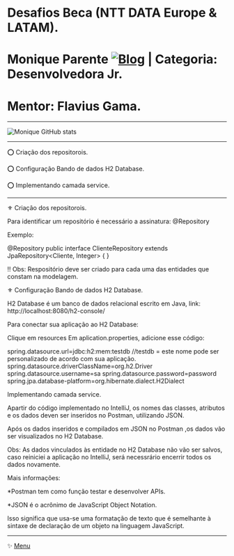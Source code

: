 # Desafios Beca (NTT DATA Europe & LATAM).
# Monique Parente [![Blog](https://img.shields.io/badge/LinkedIn-0077B5?style=for-the-badge&logo=linkedin&logoColor=white)](https://www.linkedin.com/in/monique13/) | Categoria: Desenvolvedora Jr. 
# Mentor: Flavius Gama.
______________________________________________________________________________________________________________________________________________________________________________

![Monique GitHub stats](https://github-readme-stats.vercel.app/api?username=MoniqueParente&show_icons=true&theme=radical)
______________________________________________________________________________________________________________________________________________________________________________

⭕ Criação dos repositorois.

⭕ Configuração Bando de dados H2 Database.

⭕ Implementando camada service.
______________________________________________________________________________________________________________________________________________________________________________

⚜ Criação dos repositorois.

Para identificar um repositório é necessário a assinatura: @Repository

Exemplo:

@Repository
public interface ClienteRepository extends JpaRepository<Cliente, Integer> {
}

!! Obs: Respositório deve ser criado para cada uma das entidades que constam na modelagem.

⚜ Configuração Bando de dados H2 Database.

H2 Database é um banco de dados relacional escrito em Java, link: http://localhost:8080/h2-console/

Para conectar sua aplicação ao H2 Database: 

Clique em resources 
Em aplication.properties, adicione esse código:

spring.datasource.url=jdbc:h2:mem:testdb  //testdb = este nome pode ser personalizado de acordo com sua aplicação.
spring.datasource.driverClassName=org.h2.Driver
spring.datasource.username=sa
spring.datasource.password=password
spring.jpa.database-platform=org.hibernate.dialect.H2Dialect

Implementando camada service.

Apartir do código implementado no IntelliJ, os nomes das classes, atributos e os dados deven ser inseridos no Postman, utilizando JSON.

Após os dados inseridos e compilados em JSON no Postman ,os dados vão ser visualizados no H2 Database.

Obs: As dados vinculados às entidade no H2 Database não vão ser salvos, caso reiniciei a aplicação no IntelliJ,
será necessrário encerrir todos os dados novamente.

Mais informações:

*Postman tem como função testar e desenvolver APIs.

*JSON é o acrônimo de JavaScript Object Notation.

Isso significa que usa-se uma formatação de texto que é semelhante à sintaxe de declaração de um objeto na linguagem JavaScript.

______________________________________________________________________________________________________________________________________________________________________________
✨ [Menu](https://github.com/MoniqueParente/DesafiosBecaMoniqueParente/blob/main/README.md)<br/>
